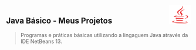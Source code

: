 <img align="right" alt="Davi-JAVA" height="50" width="60" src="https://raw.githubusercontent.com/devicons/devicon/master/icons/java/java-plain.svg">

## __Java Básico - Meus Projetos__ ##

> Programas e práticas básicas utilizando a lingaguem Java através da IDE NetBeans 13.
